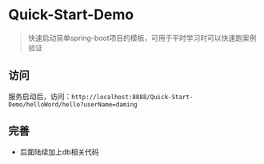# Quick-Start-Demo
> 快速启动简单spring-boot项目的模板，可用于平时学习时可以快速跑案例验证

## 访问
服务启动后，访问：`http://localhost:8888/Quick-Start-Demo/helloWord/hello?userName=daming`


## 完善
* 后面陆续加上db相关代码
